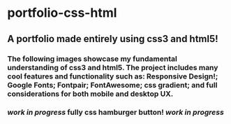 # portfolio-css-html
## A portfolio made entirely using css3 and html5!
### The following images showcase my fundamental understanding of css3 and html5. The project includes many cool features and functionality such as: Responsive Design!; Google Fonts; Fontpair; FontAwesome; css gradient; and full considerations for both mobile and desktop UX.
### ***work in progress*** fully css hamburger button! ***work in progress***
